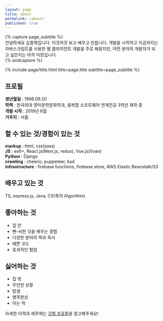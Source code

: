 ```yaml
---
layout: page
title: about
permalink: /about/
published: true
---
```


<div class="page" markdown="1">
{% capture page_subtitle %}
<div>안녕하세요 김종혁입니다. 이것저것 보고 배우고 만듭니다. 개발을 시작하고 지금까지는 자바스크립트를 사용한 웹 클라이언트 개발을 주로 해왔지만, 어떤 분야의 개발자가 되고 싶은지는 아직 미정입니다.</div>
{% endcapture %}

{% include page/title.html title=page.title subtitle=page_subtitle %}

## 프로필

**생년월일** : 1996.09.20  
**학력** : 한국외대 영미문학문화학과, 융복합 소프트웨어 연계전공 3학년 재학 중  
**개발 시작** : 2019년 6월  
**거주지** : 서울

## 할 수 있는 것/경험이 있는 것

**markup** : html, css(sass)  
**JS** : es6+, React.js(Next.js, redux), Vue.js(Vuex)  
**Python** : Django  
**crawling** : cheerio, puppeteer, bs4  
**infrastructure** : firebase functions, firebase store, AWS Elastic Beanstalk/S3

## 배우고 있는 것

TS, express.js, Java, CS(특히 Algorithm)

## 좋아하는 것

- 집 안
- 뺀-씨한 것을 배우는 경험
- 다양한 분야의 책과 독서
- 예쁜 코드
- 효과적인 협업

## 싫어하는 것

- 집 밖
- 무안한 상황
- 밤샘
- 병목현상
- 아는 척

자세한 이력과 레주메는 [깃헙 프로필](https://github.com/MaxKim-J)을 참고해주세요!

</div>

